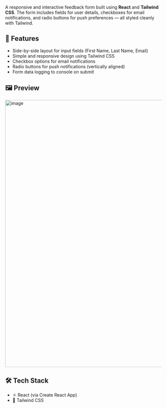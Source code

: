 A responsive and interactive feedback form built using **React** and **Tailwind CSS**. The form includes fields for user details, checkboxes for email notifications, and radio buttons for push preferences — all styled cleanly with Tailwind.

## 🚀 Features

- Side-by-side layout for input fields (First Name, Last Name, Email)
- Simple and responsive design using Tailwind CSS
- Checkbox options for email notifications
- Radio buttons for push notifications (vertically aligned)
- Form data logging to console on submit

## 🖼️ Preview
<img width="1899" height="859" alt="image" src="https://github.com/user-attachments/assets/ad181636-db3e-41bb-9f56-0adcda0d3ac8" />

## 🛠️ Tech Stack

- ⚛️ React (via Create React App)
- 🎨 Tailwind CSS
